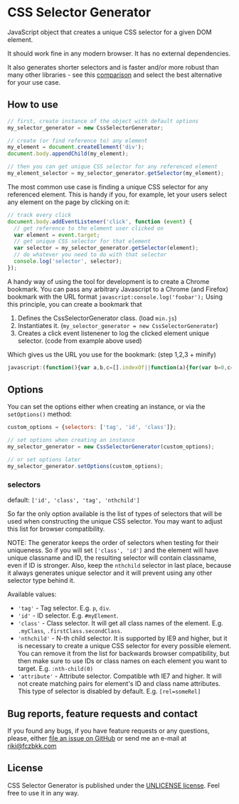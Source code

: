# CSS Selector Generator

JavaScript object that creates a unique CSS selector for a given DOM element.

It should work fine in any modern browser. It has no external dependencies.

It also generates shorter selectors and is faster and/or more robust than many other libraries - see this [comparison](https://github.com/fczbkk/css-selector-generator-benchmark) and select the best alternative for your use case.

## How to use

```javascript
// first, create instance of the object with default options
my_selector_generator = new CssSelectorGenerator;

// create (or find reference to) any element
my_element = document.createElement('div');
document.body.appendChild(my_element);

// then you can get unique CSS selector for any referenced element
my_element_selector = my_selector_generator.getSelector(my_element);
```

The most common use case is finding a unique CSS selector for any referenced element. This is handy if you, for example, let your users select any element on the page by clicking on it:

```javascript
// track every click
document.body.addEventListener('click', function (event) {
  // get reference to the element user clicked on
  var element = event.target;
  // get unique CSS selector for that element
  var selector = my_selector_generator.getSelector(element);
  // do whatever you need to do with that selector
  console.log('selector', selector);
});
```

A handy way of using the tool for development is to create a Chrome bookmark. You can pass any arbitrary Javascript to a Chrome (and Firefox) bookmark with the URL format `javascript:console.log('foobar');`
Using this principle, you can create a bookmark that 
1. Defines the CssSelectorGenerator class. (load `min.js`)
2. Instantiates it. (`my_selector_generator = new CssSelectorGenerator`)
3. Creates a click event listenener to log the clicked element unique selector. (code from example above used)

Which gives us the URL you use for the bookmark: (step 1,2,3 + minify)
```javascript
javascript:(function(){var a,b,c=[].indexOf||function(a){for(var b=0,c=this.length;b<c;b++)if(b in this&&this[b]===a)return b;return-1};a=function(){function a(a){null==a&&(a={}),this.options={},this.setOptions(this.default_options),this.setOptions(a)}return a.prototype.default_options={selectors:["id","class","tag","nthchild"]},a.prototype.setOptions=function(a){var b,c,d;null==a&&(a={}),c=[];for(b in a)d=a[b],this.default_options.hasOwnProperty(b)?c.push(this.options[b]=d):c.push(void 0);return c},a.prototype.isElement=function(a){return!(1!==(null!=a?a.nodeType:void 0))},a.prototype.getParents=function(a){var b,c;if(c=[],this.isElement(a))for(b=a;this.isElement(b);)c.push(b),b=b.parentNode;return c},a.prototype.getTagSelector=function(a){return this.sanitizeItem(a.tagName.toLowerCase())},a.prototype.sanitizeItem=function(a){var b;return b=a.split("").map(function(a){return":"===a?"\\"+":".charCodeAt(0).toString(16).toUpperCase()+" ":/[ !"#$%&'()*+,.\/;<=>?@\[\\\]^`{|}~]/.test(a)?"\\"+a:escape(a).replace(/\%/g,"\\")}),b.join("")},a.prototype.getIdSelector=function(a){var b,c;return b=a.getAttribute("id"),null==b||""===b||/\s/.exec(b)||/^\d/.exec(b)||(c="#"+this.sanitizeItem(b),1!==a.ownerDocument.querySelectorAll(c).length)?null:c},a.prototype.getClassSelectors=function(a){var b,c,d;return d=[],b=a.getAttribute("class"),null!=b&&(b=b.replace(/\s+/g," "),b=b.replace(/^\s|\s$/g,""),""!==b&&(d=function(){var a,d,e,f;for(e=b.split(/\s+/),f=[],a=0,d=e.length;a<d;a++)c=e[a],f.push("."+this.sanitizeItem(c));return f}.call(this))),d},a.prototype.getAttributeSelectors=function(a){var b,d,e,f,g,h,i;for(i=[],d=["id","class"],g=a.attributes,e=0,f=g.length;e<f;e++)b=g[e],h=b.nodeName,c.call(d,h)<0&&i.push("["+b.nodeName+"="+b.nodeValue+"]");return i},a.prototype.getNthChildSelector=function(a){var b,c,d,e,f,g;if(e=a.parentNode,null!=e)for(b=0,g=e.childNodes,c=0,d=g.length;c<d;c++)if(f=g[c],this.isElement(f)&&(b++,f===a))return":nth-child("+b+")";return null},a.prototype.testSelector=function(a,b){var c,d;return c=!1,null!=b&&""!==b&&(d=a.ownerDocument.querySelectorAll(b),1===d.length&&d[0]===a&&(c=!0)),c},a.prototype.testUniqueness=function(a,b){var c,d;return d=a.parentNode,c=d.querySelectorAll(b),1===c.length&&c[0]===a},a.prototype.testCombinations=function(a,b,c){var d,e,f,g,h,i,j;for(i=this.getCombinations(b),e=0,g=i.length;e<g;e++)if(d=i[e],this.testUniqueness(a,d))return d;if(null!=c)for(j=b.map(function(a){return c+a}),f=0,h=j.length;f<h;f++)if(d=j[f],this.testUniqueness(a,d))return d;return null},a.prototype.getUniqueSelector=function(a){var b,c,d,e,f,g,h;for(h=this.getTagSelector(a),d=this.options.selectors,b=0,c=d.length;b<c;b++){switch(f=d[b]){case"id":e=this.getIdSelector(a);break;case"tag":h&&this.testUniqueness(a,h)&&(e=h);break;case"class":g=this.getClassSelectors(a),null!=g&&0!==g.length&&(e=this.testCombinations(a,g,h));break;case"attribute":g=this.getAttributeSelectors(a),null!=g&&0!==g.length&&(e=this.testCombinations(a,g,h));break;case"nthchild":e=this.getNthChildSelector(a)}if(e)return e}return"*"},a.prototype.getSelector=function(a){var b,c,d,e,f,g,h;for(h=[],e=this.getParents(a),c=0,d=e.length;c<d;c++)if(b=e[c],g=this.getUniqueSelector(b),null!=g&&(h.unshift(g),f=h.join(" > "),this.testSelector(a,f)))return f;return null},a.prototype.getCombinations=function(a){var b,c,d,e,f,g,h;for(null==a&&(a=[]),h=[[]],b=d=0,f=a.length-1;0<=f?d<=f:d>=f;b=0<=f?++d:--d)for(c=e=0,g=h.length-1;0<=g?e<=g:e>=g;c=0<=g?++e:--e)h.push(h[c].concat(a[b]));return h.shift(),h=h.sort(function(a,b){return a.length-b.length}),h=h.map(function(a){return a.join("")})},a}(),("undefined"!=typeof define&&null!==define?define.amd:void 0)?define([],function(){return a}):(b="undefined"!=typeof exports&&null!==exports?exports:this,b.CssSelectorGenerator=a)}).call(this); selector_generator = new CssSelectorGenerator; document.body.addEventListener('click', function (event) { var element = event.target; var selector = selector_generator.getSelector(element); console.log(selector); });
```

## Options

You can set the options either when creating an instance, or via the `setOptions()` method:

```javascript
custom_options = {selectors: ['tag', 'id', 'class']};

// set options when creating an instance
my_selector_generator = new CssSelectorGenerator(custom_options);

// or set options later
my_selector_generator.setOptions(custom_options);
```

### selectors

default: `['id', 'class', 'tag', 'nthchild']`

So far the only option available is the list of types of selectors that will be used when constructing the unique CSS selector. You may want to adjust this list for browser compatibility.

NOTE: The generator keeps the order of selectors when testing for their uniqueness. So if you will set `['class', 'id']` and the element will have unique classname and ID, the resulting selector will contain classname, even if ID is stronger. Also, keep the `nthchild` selector in last place, because it always generates unique selector and it will prevent using any other selector type behind it.

Available values:

- `'tag'` - Tag selector. E.g. `p`, `div`.
- `'id'` - ID selector. E.g. `#myElement`.
- `'class'` - Class selector. It will get all class names of the element. E.g. `.myClass`, `.firstClass.secondClass`.
- `'nthchild'` - N-th child selector. It is supported by IE9 and higher, but it is necessary to create a unique CSS selector for every possible element. You can remove it from the list for backwards browser compatibility, but then make sure to use IDs or class names on each element you want to target. E.g. `:nth-child(0)`
- `'attribute'` - Attribute selector. Compatible wth IE7 and higher. It will not create matching pairs for element's ID and class name attributes. This type of selector is disabled by default. E.g. `[rel=someRel]`


## Bug reports, feature requests and contact

If you found any bugs, if you have feature requests or any questions, please, either [file an issue on GitHub][1] or send me an e-mail at [riki@fczbkk.com][2]

## License

CSS Selector Generator is published under the [UNLICENSE license][3]. Feel free to use it in any way.


  [1]: https://github.com/fczbkk/css-selector-generator/issues
  [2]: mailto:riki@fczbkk.com?subject=CSSSelectorGenerator
  [3]: https://github.com/fczbkk/css-selector-generator/blob/master/UNLICENSE
